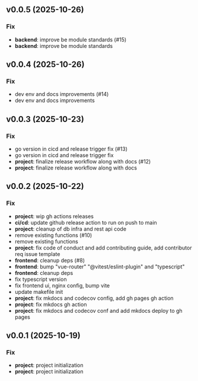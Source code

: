 ## v0.0.5 (2025-10-26)

### Fix

- **backend**: improve be module standards (#15)
- **backend**: improve be module standards

## v0.0.4 (2025-10-26)

### Fix

- dev env and docs improvements (#14)
- dev env and docs improvements

## v0.0.3 (2025-10-23)

### Fix

- go version in cicd and release trigger fix (#13)
- go version in cicd and release trigger fix
- **project**: finalize release workflow along with docs (#12)
- **project**: finalize release workflow along with docs

## v0.0.2 (2025-10-22)

### Fix

- **project**: wip gh actions releases
- **ci/cd**: update github release action to run on push to main
- **project**: cleanup of db infra and rest api code
- remove existing functions (#10)
- remove existing functions
- **project**: fix code of conduct and add contributing guide, add contributor req issue template
- **frontend**: cleanup deps (#8)
- **frontend**: bump "vue-router" "@vitest/eslint-plugin" and "typescript"
- **frontend**: cleanup deps
- fix typescript version
- fix frontend ui, nginx config, bump vite
- update makefile init
- **project**: fix mkdocs and codecov config, add gh pages gh action
- **project**: fix mkdocs gh action
- **project**: fix mkdocs and codecov conf and add mkdocs deploy to gh pages

## v0.0.1 (2025-10-19)

### Fix

- **project**: project initialization
- **project**: project initialization
